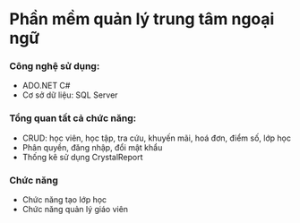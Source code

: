 ﻿# Phần mềm quản lý trung tâm ngoại ngữ
### Công nghệ sử dụng: 
- ADO.NET C#
- Cơ sở dữ liệu: SQL Server

### Tổng quan tất cả chức năng:
- CRUD: học viên, học tập, tra cứu, khuyến mãi, hoá đơn, điểm số, lớp học
- Phân quyền, đăng nhập, đổi mật khẩu
- Thống kê sử dụng CrystalReport

### Chức năng
- Chức năng tạo lớp học
- Chức năng quản lý giáo viên 
